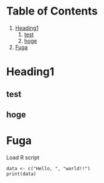 
# Table of Contents

1.  [Heading1](#org53e9c06)
    1.  [test](#orgac96665)
    2.  [hoge](#org3597fb6)
2.  [Fuga](#orgc90fd68)



<a id="org53e9c06"></a>

# Heading1


<a id="orgac96665"></a>

## test


<a id="org3597fb6"></a>

## hoge


<a id="orgc90fd68"></a>

# Fuga

Load R script

    data <- c("Hello, ", "world!!")
    print(data)

